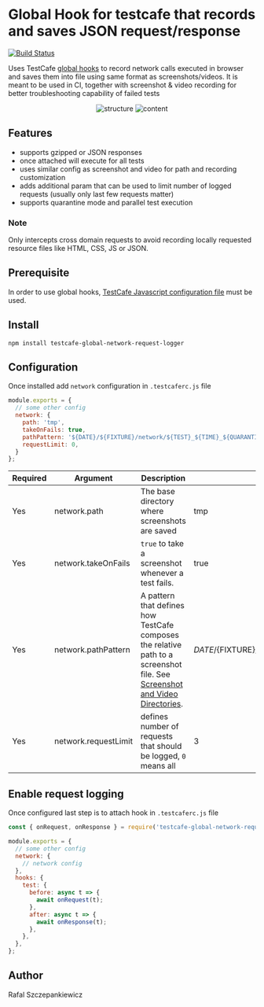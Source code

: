 # Global Hook for testcafe that records and saves JSON request/response
[![Build Status](https://travis-ci.org/rafalsep/testcafe-global-network-request-logger.svg)](https://travis-ci.org/rafalsep/testcafe-global-network-request-logger)

Uses TestCafe [global hooks](https://testcafe.io/documentation/403435/guides/advanced-guides/hooks#global-hooks) to record network calls executed in browser and saves them into file using same format as screenshots/videos.
It is meant to be used in CI, together with screenshot & video recording for better troubleshooting capability of failed tests

<p align="center">
    <img src="https://raw.github.com/rafalsep/testcafe-global-network-request-logger/master/media/preview.png" alt="structure" />
    <img src="https://raw.github.com/rafalsep/testcafe-global-network-request-logger/master/media/preview.png" alt="content" />
</p>

## Features
- supports gzipped or JSON responses
- once attached will execute for all tests
- uses similar config as screenshot and video for path and recording customization
- adds additional param that can be used to limit number of logged requests (usually only last few requests matter)
- supports quarantine mode and parallel test execution

### Note
Only intercepts cross domain requests to avoid recording locally requested resource files like HTML, CSS, JS or JSON.

## Prerequisite
In order to use global hooks, [TestCafe Javascript configuration file](https://testcafe.io/documentation/402638/reference/configuration-file#javascript) must be used.

## Install
```
npm install testcafe-global-network-request-logger
```

## Configuration
Once installed add `network` configuration in `.testcaferc.js` file

```js
module.exports = {
  // some other config
  network: {
    path: 'tmp',
    takeOnFails: true,
    pathPattern: '${DATE}/${FIXTURE}/network/${TEST}_${TIME}_${QUARANTINE_ATTEMPT}.json',
    requestLimit: 0,
  }
};
```

| Required | Argument               | Description                                                                                                                                                                                                                                            | Example                                                                 |
| -------- | ---------------------- | ------------------------------------------------------------------------------------------------------------------------------------------------------------------------------------------------------------------------------------------------------ | ----------------------------------------------------------------------- |
| Yes      | network.path           | The base directory where screenshots are saved                                                                                                                                                                                                         | tmp                                                                     |
| Yes      | network.takeOnFails    | `true` to take a screenshot whenever a test fails.                                                                                                                                                                                                     | true                                                                    |
| Yes      | network.pathPattern    | A pattern that defines how TestCafe composes the relative path to a screenshot file. See [Screenshot and Video Directories](https://testcafe.io/documentation/402840/guides/advanced-guides/screenshots-and-videos#screenshot-and-video-directories).  | ${DATE}/${FIXTURE}/network/${TEST}_${TIME}_${QUARANTINE_ATTEMPT}.json   |
| Yes      | network.requestLimit   | defines number of requests that should be logged, `0` means all                                                                                                                                                                                        | 3                                                                       |

## Enable request logging
Once configured last step is to attach hook in `.testcaferc.js` file

```js
const { onRequest, onResponse } = require('testcafe-global-network-request-logger');

module.exports = {
  // some other config
  network: {
    // network config
  },
  hooks: {
    test: {
      before: async t => {
        await onRequest(t);
      },
      after: async t => {
        await onResponse(t);
      },
    },
  },
};
```

## Author
Rafal Szczepankiewicz
